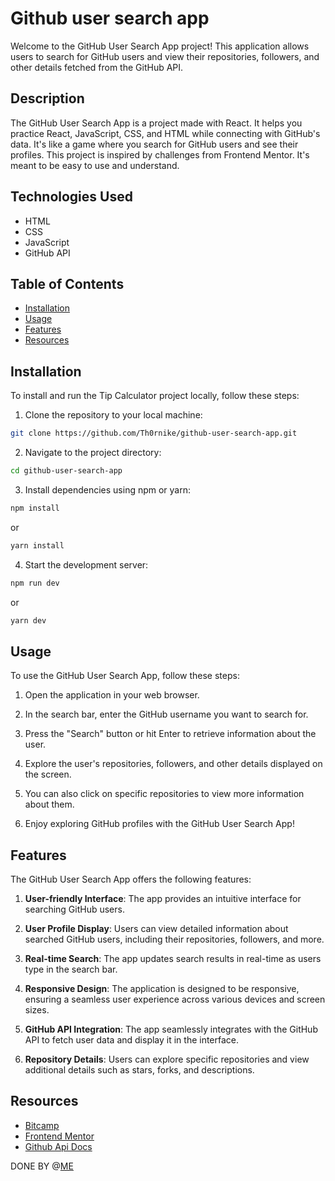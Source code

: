 # Github user search app

Welcome to the GitHub User Search App project! This application allows users to search for GitHub users and view their repositories, followers, and other details fetched from the GitHub API.

## Description

The GitHub User Search App is a project made with React. It helps you practice React, JavaScript, CSS, and HTML while connecting with GitHub's data. It's like a game where you search for GitHub users and see their profiles. This project is inspired by challenges from Frontend Mentor. It's meant to be easy to use and understand.

## Technologies Used

- HTML
- CSS
- JavaScript
- GitHub API

## Table of Contents

- [Installation](#installation)
- [Usage](#usage)
- [Features](#features)
- [Resources](#resources)

## Installation

To install and run the Tip Calculator project locally, follow these steps:

1. Clone the repository to your local machine:

```bash
git clone https://github.com/Th0rnike/github-user-search-app.git
```

2. Navigate to the project directory:

```bash
cd github-user-search-app
```

3. Install dependencies using npm or yarn:

```bash
npm install
```

or

```bash
yarn install
```

4. Start the development server:

```bash
npm run dev
```

or

```bash
yarn dev
```

## Usage

To use the GitHub User Search App, follow these steps:

1. Open the application in your web browser.

2. In the search bar, enter the GitHub username you want to search for.

3. Press the "Search" button or hit Enter to retrieve information about the user.

4. Explore the user's repositories, followers, and other details displayed on the screen.

5. You can also click on specific repositories to view more information about them.

6. Enjoy exploring GitHub profiles with the GitHub User Search App!

## Features

The GitHub User Search App offers the following features:

1. **User-friendly Interface**: The app provides an intuitive interface for searching GitHub users.

2. **User Profile Display**: Users can view detailed information about searched GitHub users, including their repositories, followers, and more.

3. **Real-time Search**: The app updates search results in real-time as users type in the search bar.

4. **Responsive Design**: The application is designed to be responsive, ensuring a seamless user experience across various devices and screen sizes.

5. **GitHub API Integration**: The app seamlessly integrates with the GitHub API to fetch user data and display it in the interface.

6. **Repository Details**: Users can explore specific repositories and view additional details such as stars, forks, and descriptions.

## Resources

- [Bitcamp](https://www.bitcamp.ge/)
- [Frontend Mentor](https://www.frontendmentor.io/)
- [Github Api Docs](https://docs.github.com/en/rest/search/search?apiVersion=2022-11-28)

DONE BY @[ME](https://github.com/Th0rnike)
